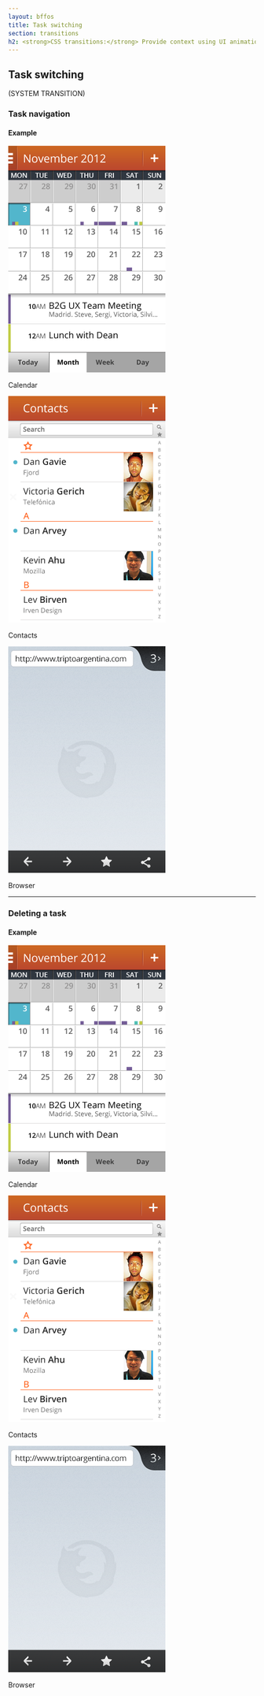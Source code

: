 ```yaml
---
layout: bffos
title: Task switching
section: transitions
h2: <strong>CSS transitions:</strong> Provide context using UI animations
---
```


## Task switching

(SYSTEM TRANSITION)

### Task navigation

<section class="transition">
  <h4>Example</h4>
  <article id="example-task" class="phone-frame">
    <div class="play">
      <span class="glow"></span>
      <span class="shape"></span>
    </div>
    <section class="full frame dark">
      <div class="statusbar"></div>
      <div class="apps-container">
        <div id="task-app-1" class="app">
          <div class="overlay"></div>
          <img src="../images/transitions/calendar.png" alt="calendar">
          <p>Calendar</p>
        </div>
        <div id="task-app-2" class="app">
          <div class="overlay"></div>
          <img src="../images/transitions/contacts.png" alt="contacts">
          <p>Contacts</p>
        </div>
        <div id="task-app-3" class="app">
          <div class="overlay"></div>
          <img src="../images/transitions/browser.png" alt="browser">
          <p>Browser</p>
        </div>
      </div>
    </section>
  </article>
</section>

<hr>

### Deleting a task

<section class="transition">
  <h4>Example</h4>
  <article id="example-task-2" class="phone-frame">
    <div class="play">
      <span class="glow"></span>
      <span class="shape"></span>
    </div>
    <section class="full frame dark">
      <div class="statusbar"></div>
      <div class="apps-container">
        <div id="task-2-app-1" class="app">
          <div class="overlay"></div>
          <img src="../images/transitions/calendar.png" alt="calendar">
          <p>Calendar</p>
        </div>
        <div id="task-2-app-2" class="app">
          <div class="overlay"></div>
          <img src="../images/transitions/contacts.png" alt="contacts">
          <p>Contacts</p>
        </div>
        <div id="task-2-app-3" class="app">
          <div class="overlay"></div>
          <img src="../images/transitions/browser.png" alt="browser">
          <p>Browser</p>
        </div>
      </div>
    </section>
  </article>
</section>
